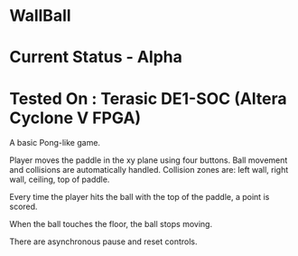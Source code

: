 # WallBall
# Current Status - Alpha
# Tested On : Terasic DE1-SOC (Altera Cyclone V FPGA)

A basic Pong-like game. 

Player moves the paddle in the xy plane using four buttons. Ball movement and collisions are automatically handled.
Collision zones are: left wall, right wall, ceiling, top of paddle.

Every time the player hits the ball with the top of the paddle, a point is scored.

When the ball touches the floor, the ball stops moving.

There are asynchronous pause and reset controls.
